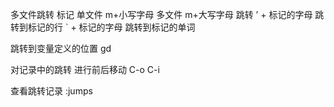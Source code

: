 多文件跳转
标记
  单文件 m+小写字母
  多文件 m+大写字母
跳转
  ’ + 标记的字母 跳转到标记的行
  ` + 标记的字母 跳转到标记的单词

跳转到变量定义的位置 gd

对记录中的跳转 进行前后移动  C-o C-i

查看跳转记录  :jumps
